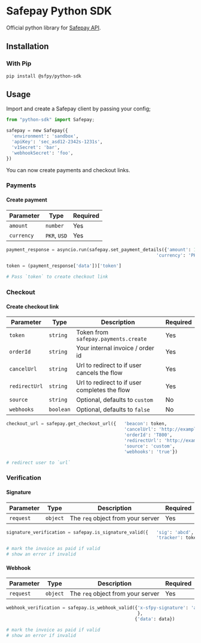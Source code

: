 # Safepay Python SDK

Official python library for [Safepay API](https://getsafepay.com).

## Installation

### With Pip

```
pip install @sfpy/python-sdk
```

## Usage

Import and create a Safepay client by passing your config;

```python
from "python-sdk" import Safepay;

safepay = new Safepay({
  'environment': 'sandbox',
  'apiKey': 'sec_asd12-2342s-1231s',
  'v1Secret': 'bar',
  'webhookSecret': 'foo',
})
```

You can now create payments and checkout links.

### Payments

#### Create payment

| Parameter  | Type         | Required |
| ---------- | ------------ | -------- |
| `amount`   | `number`     | Yes      |
| `currency` | `PKR`, `USD` | Yes      |

```python
payment_response = asyncio.run(safepay.set_payment_details({'amount': 10000,
                                                        'currency': 'PKR'}))

token = (payment_response['data'])['token']

# Pass `token` to create checkout link
```

### Checkout

#### Create checkout link

| Parameter     | Type      | Description                                   | Required |
| ------------- | --------- | --------------------------------------------- | -------- |
| `token`       | `string`  | Token from `safepay.payments.create`          | Yes      |
| `orderId`     | `string`  | Your internal invoice / order id              | Yes      |
| `cancelUrl`   | `string`  | Url to redirect to if user cancels the flow   | Yes      |
| `redirectUrl` | `string`  | Url to redirect to if user completes the flow | Yes      |
| `source`      | `string`  | Optional, defaults to `custom`                | No       |
| `webhooks`    | `boolean` | Optional, defaults to `false`                 | No       |

```python
checkout_url = safepay.get_checkout_url({   'beacon': token,
                                            'cancelUrl': 'http://example.com/cancel',
                                            'orderId': 'T800',
                                            'redirectUrl': 'http://example.com/success',
                                            'source': 'custom',
                                            'webhooks': 'true'})

# redirect user to `url`
```

### Verification

#### Signature

| Parameter | Type     | Description                       | Required |
| --------- | -------- | --------------------------------- | -------- |
| `request` | `object` | The `req` object from your server | Yes      |

```python
signature_verification = safepay.is_signature_valid({   'sig': 'abcd',
                                                        'tracker': token })

# mark the invoice as paid if valid
# show an error if invalid
```

#### Webhook

| Parameter | Type     | Description                       | Required |
| --------- | -------- | --------------------------------- | -------- |
| `request` | `object` | The `req` object from your server | Yes      |

```python
webhook_verification = safepay.is_webhook_valid({'x-sfpy-signature': 'abcd'
                                                 },
                                                {'data': data})

# mark the invoice as paid if valid
# show an error if invalid
```

